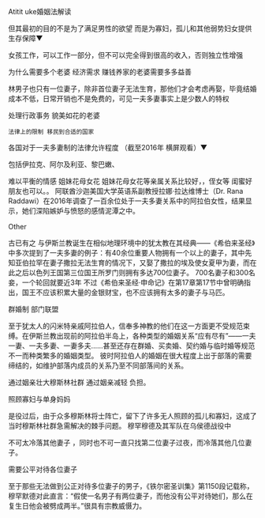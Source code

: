 Atitit uke婚姻法解读

但其最初的目的不是为了满足男性的欲望
而是为寡妇，孤儿和其他弱势妇女提供生存保障▼

女孩工作，可以工作一部分，但不可以完全得到很高的收入，否则独立性增强



为什么需要多个老婆
经济需求 赚钱养家的老婆需要多多益善

林男子也只有一位妻子，除非首位妻子无法生育，那他们才会考虑再娶，毕竟结婚成本不低，日常开销也不是免费的，可见一夫多妻事实上是少数人的特权

处理行政事务
貌美如花的老婆

	法律上的限制 移民到合适的国家
各国对于一夫多妻制的法律允许程度
（截至2016年 横屏观看）▼

包括伊拉克、阿尔及利亚、黎巴嫩、


难以平衡的情感   姐妹花母女花
姐妹花母女花等亲属关系比较好，，侄女等   闺蜜好朋友也可以。。
阿联酋沙迦美国大学英语系副教授拉娜·拉达维博士（Dr. Rana Raddawi）在2016年调查了一百余位处于一夫多妻关系中的阿拉伯女性，结果显示，她们深陷嫉妒与愤怒的感情泥潭之中。

Other

古已有之
与伊斯兰教诞生在相似地理环境中的犹太教在其经典——《希伯来圣经》中多次提到了一夫多妻的例子：有40余位重要人物拥有一个以上的妻子，其中先知亚伯拉罕在妻子撒拉无法生育的情况下，又娶了撒拉的埃及使女夏甲为妻，而在此之后以色列王国第三位国王所罗门则拥有多达700位妻子。
700名妻子和300名妾，一个轮回就要近3年
不过《希伯来圣经·申命记》在第17章第17节中曾明确指出，国王不应该积累大量的金银财宝，也不应该拥有太多的妻子与马匹。

群婚制 部门联盟

至于犹太人的闪米特亲戚阿拉伯人，信奉多神教的他们在这一方面更不受规范束缚。在伊斯兰教出现前的阿拉伯半岛上，各种类型的婚姻关系“应有尽有”——一夫一妻、一夫多妻、一妻多夫……甚至还存在群婚、买卖婚、契约婚与临时婚等规范不一而种类繁多的婚姻类型。
彼时阿拉伯人的婚姻在很大程度上出于部落的需要缔结的，如维护部落内成员的关系乃至不同部落间的关系。

通过姻亲壮大穆斯林社群
通过姻亲减轻 负担。

照顾寡妇与单身妈妈

是役过后，由于众多穆斯林将士阵亡，留下了许多无人照顾的孤儿和寡妇，这成了当时穆斯林社群急需解决的棘手问题。
穆罕穆德及其军队在乌侯德战役中

不可太冷落其他妻子
，同时也不可一直只找第二位妻子过夜，而冷落其他几位妻子。

需要公平对待各位妻子

至于那些无法做到公正对待多位妻子的男子，《铁尔密圣训集》第1150段记载称，穆罕默德对此直言：“假使一名男子有两位妻子，而他没有公平对待她们，那么在复生日他会被劈成两半。”很具有宗教威慑力。
